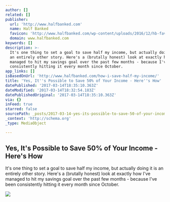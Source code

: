 ```yaml
---
author: []
related: []
publisher:
  url: 'http://www.halfbanked.com'
  name: Half Banked
  favicon: 'http://www.halfbanked.com/wp-content/uploads/2016/12/hb-favicon.ico'
  domain: www.halfbanked.com
keywords: []
description: >-
  It's one thing to set a goal to save half my income, but actually doing it is
  an entirely other story. Here's a (brutally honest) look at exactly how I've
  managed to hit my savings goal over the past few months - because I've been
  consistently hitting it every month since October.
app_links: []
isBasedOnUrl: 'http://www.halfbanked.com/how-i-save-half-my-income/'
title: 'Yes, It''s Possible to Save 50% of Your Income - Here''s How'
datePublished: '2017-03-14T18:35:10.363Z'
dateModified: '2017-03-14T18:32:54.183Z'
datePublishedOriginal: '2017-03-14T18:35:10.363Z'
via: {}
inFeed: true
starred: false
sourcePath: _posts/2017-03-14-yes-its-possible-to-save-50-of-your-income-heres-how.md
_context: 'http://schema.org'
_type: MediaObject

---
```

<article style=""><h1>Yes, It's Possible to Save 50% of Your Income - Here's How</h1><p>It's one thing to set a goal to save half my income, but actually doing it is an entirely other story. Here's a (brutally honest) look at exactly how I've managed to hit my savings goal over the past few months - because I've been consistently hitting it every month since October.</p><img src="http://www.halfbanked.com/wp-content/uploads/2017/03/how-i-save-half-my-income.jpg" /></article>